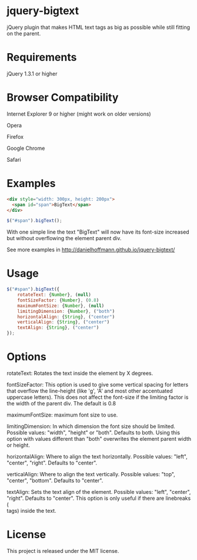 jquery-bigtext
==============
jQuery plugin that makes HTML text tags as big as possible while still fitting on the parent.

Requirements
==============
jQuery 1.3.1 or higher

Browser Compatibility
==============
Internet Explorer 9 or higher (might work on older versions)

Opera

Firefox

Google Chrome

Safari


Examples
==============

```html
<div style="width: 300px, height: 200px">
  <span id="span">BigText</span>
</div>
```
```javascript
$("#span").bigText();
```

With one simple line the text "BigText" will now have its font-size increased but without overflowing the element parent div.

See more examples in http://danielhoffmann.github.io/jquery-bigtext/


Usage
==============

```javascript
$("#span").bigText({
	rotateText: {Number}, (null)
	fontSizeFactor: {Number}, (0.8)
	maximumFontSize: {Number}, (null)
	limitingDimension: {Number}, ("both")
	horizontalAlign: {String}, ("center")
	verticalAlign: {String}, ("center")
	textAlign: {String}, ("center")
});
```

Options
==============
rotateText: Rotates the text inside the element by X degrees.

fontSizeFactor: This option is used to give some vertical spacing for letters that overflow the line-height (like 'g', 'Á' and most other accentuated uppercase letters). This does not affect the font-size if the limiting factor is the width of the parent div. The default is 0.8

maximumFontSize: maximum font size to use.

limitingDimension: In which dimension the font size should be limited. Possible values: "width", "height" or "both". Defaults to both. Using this option with values different than "both" overwrites the element parent width or height.

horizontalAlign: Where to align the text horizontally. Possible values: "left", "center", "right". Defaults to "center".

verticalAlign: Where to align the text vertically. Possible values: "top", "center", "bottom". Defaults to "center".

textAlign: Sets the text align of the element. Possible values: "left", "center", "right". Defaults to "center". This option is only useful if there are linebreaks (<br> tags) inside the text.


License
==============
This project is released under the MIT license.
